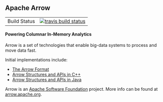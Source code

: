 ## Apache Arrow

<table>
  <tr>
    <td>Build Status</td>
    <td>
    <a href="https://travis-ci.org/jihoonson/arrow-rs">
    <img src="https://travis-ci.org/jihoonson/arrow-rs.svg?branch=master" alt="travis build status" />
    </a>
    </td>
  </tr>
</table>

#### Powering Columnar In-Memory Analytics

Arrow is a set of technologies that enable big-data systems to process and move data fast.

Initial implementations include:

 - [The Arrow Format](https://github.com/apache/arrow/tree/master/format)
 - [Arrow Structures and APIs in C++](https://github.com/apache/arrow/tree/master/cpp)
 - [Arrow Structures and APIs in Java](https://github.com/apache/arrow/tree/master/java)

Arrow is an [Apache Software Foundation](www.apache.org) project. More info can be found at [arrow.apache.org](http://arrow.apache.org).